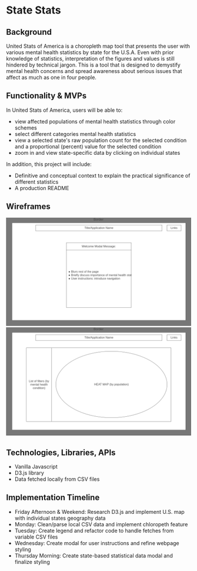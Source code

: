 # State Stats
## Background
United Stats of America is a choropleth map tool that presents the user with various mental health statistics by state for the U.S.A. Even with prior knowledge of statistics, interpretation of the figures and values is still hindered by technical jargon. This is a tool that is designed to demystify mental health concerns and spread awareness about serious issues that affect as much as one in four people. 


## Functionality & MVPs
In United Stats of America, users will be able to:

* view affected populations of mental health statistics through color schemes
* select different categories mental health statistics
* view a selected state's raw population count for the selected condition and a proportional (percent) value for the selected condition
* zoom in and view state-specific data by clicking on individual states


In addition, this project will include:

* Definitive and conceptual context to explain the practical significance of different statistics
* A production README


## Wireframes
![Homepage](./Homepage.png)
![Index](./Index.png)


## Technologies, Libraries, APIs
* Vanilla Javascript
* D3.js library
* Data fetched locally from CSV files

## Implementation Timeline
* Friday Afternoon & Weekend: Research D3.js and implement U.S. map with individual states geography data
* Monday: Clean/parse local CSV data and implement chloropeth feature
* Tuesday: Create legend and refactor code to handle fetches from variable CSV files
* Wednesday: Create modal for user instructions and refine webpage styling
* Thursday Morning: Create state-based statistical data modal and finalize styling
